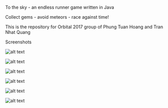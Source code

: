 To the sky - an endless runner game written in Java

Collect gems - avoid meteors - race against time!

This is the repository for Orbital 2017 group of Phung Tuan Hoang and Tran Nhat Quang

Screenshots

![alt text](https://i.imgur.com/LjQU1TF.png)

![alt text](https://i.imgur.com/LthUebi.png)

![alt text](https://i.imgur.com/0ZThD5N.png)

![alt text](https://i.imgur.com/VdX4UpM.png)

![alt text](https://i.imgur.com/UsXxo8X.png)

![alt text](https://i.imgur.com/l8D4LaA.png)
